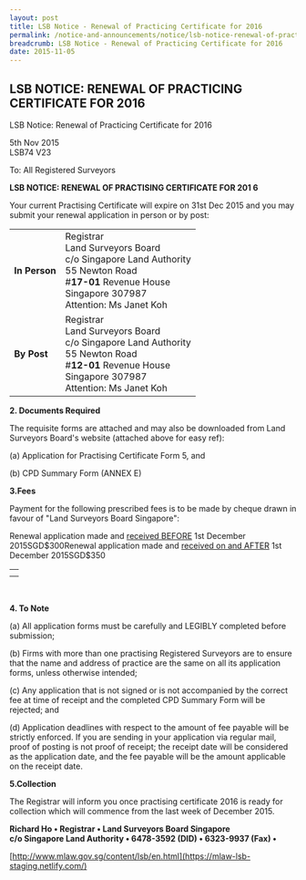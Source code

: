 ```yaml
---
layout: post
title: LSB Notice - Renewal of Practicing Certificate for 2016
permalink: /notice-and-announcements/notice/lsb-notice-renewal-of-practicing-certificate-for-2016/
breadcrumb: LSB Notice - Renewal of Practicing Certificate for 2016
date: 2015-11-05
---
```


LSB NOTICE: RENEWAL OF PRACTICING CERTIFICATE FOR 2016
---

LSB Notice: Renewal of Practicing Certificate for 2016

5th Nov 2015<br>
LSB74 V23

To: All Registered Surveyors

**LSB NOTICE: RENEWAL OF PRACTISING CERTIFICATE FOR 201 6**<br>

Your current Practising Certificate will expire on 31st Dec 2015 and you may submit your renewal application in person or by post:

<table>
  <tr>
    <td><b>In Person</b></td>
    <td>
      Registrar<br>
      Land Surveyors Board<br>
      c/o Singapore Land Authority<br>
      55 Newton Road<br>
      #<b>17-01</b> Revenue House<br>
      Singapore 307987<br>
      Attention: Ms Janet Koh
    </td>
  </tr>
  <tr>
    <td><b>By Post</b></td>
    <td>
      Registrar<br>
      Land Surveyors Board<br>
      c/o Singapore Land Authority<br>
      55 Newton Road<br>
      #<b>12-01</b> Revenue House<br>
      Singapore 307987<br>
      Attention: Ms Janet Koh
    </td>
  </tr>
</table>

**2. Documents Required**


The requisite forms are attached and may also be downloaded from Land Surveyors Board's website (attached above for easy ref):

(a) Application for Practising Certificate Form 5, and

(b) CPD Summary Form (ANNEX E)<br>

**3.Fees**

Payment for the following prescribed fees is to be made by cheque drawn in favour of "Land Surveyors Board Singapore":

<table>
  <td>
    <tr>Renewal application made and <u>received BEFORE</u> 1st December 2015</tr>
    <tr>SGD$300</tr>
  </td>
  <td>
    <tr>Renewal application made and <u>received on and AFTER</u> 1st December 2015</tr>
    <tr>SGD$350</tr>
  </td>
</table><br>

**4. To Note**

(a) All application forms must be carefully and LEGIBLY completed before submission;<br>

(b) Firms with more than one practising Registered Surveyors are to ensure that the name and address of practice are the same on all its application forms, unless otherwise intended;<br>

(c) Any application that is not signed or is not accompanied by the correct fee at time of receipt and the completed CPD Summary Form will be rejected; and<br>

(d) Application deadlines with respect to the amount of fee payable will be strictly enforced. If you are sending in your application via regular mail, proof of posting is not proof of receipt; the receipt date will be considered as the application date, and the fee payable will be the amount applicable on the receipt date.<br>

**5.Collection**

The Registrar will inform you once practising certificate 2016 is ready for collection which will commence from the last week of December 2015.

**Richard Ho • Registrar • Land Surveyors Board Singapore**<br>
**c/o Singapore Land Authority • 6478-3592 (DID) • 6323-9937 (Fax) •**<br>

[http://www.mlaw.gov.sg/content/lsb/en.html](https://mlaw-lsb-staging.netlify.com/)
